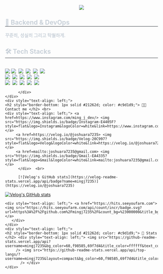 <div align= "center">
    <img src="https://capsule-render.vercel.app/api?type=waving&color=gradient&height=240&text=Hello%20!%20I'm%20Joshua%20💻&animation=fadeIn&fontColor=ffffff&fontSize=50" />
    </div>
    <div style="text-align: left;"> 
    <h2 style="border-bottom: 1px solid #21262d; color: #c9d1d9;"> 🤖 Backend & DevOps  </h2>  
    <div style="font-weight: 700; font-size: 15px; text-align: left; color: #c9d1d9;"> 꾸준히, 성실히 그리고 탁월하게. </div> 
    </div>
    <div style="text-align: left;">
    <h2 style="border-bottom: 1px solid #21262d; color: #c9d1d9;"> 🛠️ Tech Stacks </h2> <br> 
    <div style="margin: ; text-align: left;" "text-align: left;"> <img src="https://img.shields.io/badge/Amazon S3-569A31?style=flat&logo=Amazon S3&logoColor=white">
          <img src="https://img.shields.io/badge/Java-007396?style=flat-square&logo=Java&logoColor=white"/></a>&nbsp 
  <img src="https://img.shields.io/badge/SpringBoot-6DB33F?style=flat-square&logo=SpringBoot&logoColor=white"/></a>&nbsp
  <img src="https://img.shields.io/badge/SpringSecurity-6DB33F?style=flat-square&logo=SpringSecurity&logoColor=white"/></a>&nbsp
  <img src="https://img.shields.io/badge/SpringCloud-6DB33F?style=flat-square&logo=SpringCloud&logoColor=white"/></a>&nbsp
  <img src="https://img.shields.io/badge/SpringBatch-6DB33F?style=flat-square&logo=Spring&logoColor=white"/></a>&nbsp 
  <br>
  <img src="https://img.shields.io/badge/Mysql-E6B91E?style=flat-square&logo=MySql&logoColor=white"/></a>&nbsp 
  <img src="https://img.shields.io/badge/OracleDB-F80000?style=flat-square&logo=Oracle&logoColor=white"/></a>&nbsp
  <img src="https://img.shields.io/badge/MariaDB-1F305F?style=flat-square&logo=MariaDBFoundation&logoColor=white"/></a>&nbsp 
  <img src="https://img.shields.io/badge/JPA-21c896?style=flat-square&logo=Hibernate&logoColor=white"/></a>&nbsp 
  <img src="https://img.shields.io/badge/Redis-9F1D10?style=flat-square&logo=Redis&logoColor=white"/></a>&nbsp
  <br>
  <img src="https://img.shields.io/badge/Docker-2392E6?style=flat-square&logo=Docker&logoColor=white"/></a>&nbsp
  <img src="https://img.shields.io/badge/Kubernetes-3069de?style=flat-square&logo=Kubernetes&logoColor=white"/></a>&nbsp
  <img src="https://img.shields.io/badge/Github Actions-2088FF?style=flat-square&logo=GithubActions&logoColor=white"/></a>&nbsp
  <img src="https://img.shields.io/badge/AWS-333664?style=flat-square&logo=amazon-aws&logoColor=white"/></a>&nbsp
  <img src="https://img.shields.io/badge/Kafka-3069de?style=flat-square&logo=Kafka&logoColor=white"/></a>&nbsp
  
          </div>
    </div>
    <div style="text-align: left;">
    <h2 style="border-bottom: 1px solid #21262d; color: #c9d1d9;"> 🧑‍💻 Contact me </h2> <br> 
    <div style="text-align: left;"> <a href=https://www.instagram.com/ming_j_dev/> <img src="https://img.shields.io/badge/Instagram-E4405F?style=flat&logo=Instagram&logoColor=white&link=https://www.instagram.com/ming_j_dev/"> </a>
         <a href=https://velog.io/@joshuara7235> <img src="https://img.shields.io/badge/Velog-20C997?style=flat&logo=Velog&logoColor=white&link=https://velog.io/@joshuara7235"> </a>
         <a href=mailto:joshuara7235@gmail.com> <img src="https://img.shields.io/badge/Gmail-EA4335?style=flat&logo=Gmail&logoColor=white&link=mailto:joshuara7235@gmail.com"> </a>
          </div>  <br> 
          
          [![Velog's GitHub stats](https://velog-readme-stats.vercel.app/api/badge?name=mingj7235)](https://velog.io/@joshuara7235)

[![Velog's GitHub stats](https://velog-readme-stats.vercel.app/api?name=joshuara7235&color=dark)](https://velog.io/@joshuara7235)
<br>
          
    <div style="text-align: left;"> <a href="https://hits.seeyoufarm.com"> <img src="https://hits.seeyoufarm.com/api/count/incr/badge.svg?url=https%3A%2F%2Fgithub.com%2Fmingj7235%2F&count_bg=%23000000&title_bg=%23000000&icon=github.svg&icon_color=%23FFFFFF&title=GitHub&edge_flat=false"/></a>
       </div> 
    </div>
    <div style="text-align: left;"> 
    <h2 style="border-bottom: 1px solid #21262d; color: #c9d1d9;"> 🏅 Stats </h2> <div style="text-align: left;"> <img src="https://github-readme-stats.vercel.app/api?username=mingj7235&bg_color=60,f98585,69f7d4&title_color=ffffff&text_color=ffffff"
         /> <img src="https://github-readme-stats.vercel.app/api/top-langs/?username=mingj7235&layout=compact&bg_color=60,f98585,69f7d4&title_color=ffffff&text_color=ffffff"
           /> </div> 
    </div>
    
